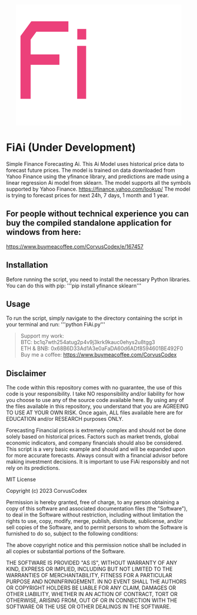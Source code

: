 <p align="center">
  <img src="https://github.com/CorvusCodex/FiAi/blob/main/FiAi.png?raw=true">
</p>

# FiAi (Under Development)
Simple Finance Forecasting Ai. This Ai Model uses historical price data to forecast future prices. The model is trained on data downloaded from Yahoo Finance using the yfinance library, and predictions are made using a linear regression Ai model from sklearn. The model supports all the symbols supported by Yahoo Finance. https://finance.yahoo.com/lookup/
The model is trying to forecast prices for next 24h, 7 days, 1 month and 1 year.

## For people without technical experience you can buy the compiled standalone application for windows from here:
https://www.buymeacoffee.com/CorvusCodex/e/167457


## Installation

Before running the script, you need to install the necessary Python libraries. You can do this with pip:
'''pip install yfinance sklearn'''

## Usage
To run the script, simply navigate to the directory containing the script in your terminal and run:
'''python FiAi.py'''


>Support my work:<br>
>BTC: bc1q7wth254atug2p4v9j3krk9kauc0ehys2u8tgg3<br>
>ETH & BNB: 0x68B6D33Ad1A3e0aFaDA60d6ADf8594601BE492F0<br>
>Buy me a coffee: https://www.buymeacoffee.com/CorvusCodex

## Disclaimer

The code within this repository comes with no guarantee, the use of this code is your responsibility. I take NO responsibility and/or liability for how you choose to use any of the source code available here. By using any of the files available in this repository, you understand that you are AGREEING TO USE AT YOUR OWN RISK. Once again, ALL files available here are for EDUCATION and/or RESEARCH purposes ONLY.

Forecasting Financial prices is extremely complex and should not be done solely based on historical prices. Factors such as market trends, global economic indicators, and company financials should also be considered. This script is a very basic example and should and will be expanded upon for more accurate forecasts. Always consult with a financial advisor before making investment decisions. It is important to use FiAi responsibly and not rely on its predictions.

MIT License

Copyright (c) 2023 CorvusCodex

Permission is hereby granted, free of charge, to any person obtaining a copy
of this software and associated documentation files (the "Software"), to deal
in the Software without restriction, including without limitation the rights
to use, copy, modify, merge, publish, distribute, sublicense, and/or sell
copies of the Software, and to permit persons to whom the Software is
furnished to do so, subject to the following conditions:

The above copyright notice and this permission notice shall be included in all
copies or substantial portions of the Software.

THE SOFTWARE IS PROVIDED "AS IS", WITHOUT WARRANTY OF ANY KIND, EXPRESS OR
IMPLIED, INCLUDING BUT NOT LIMITED TO THE WARRANTIES OF MERCHANTABILITY,
FITNESS FOR A PARTICULAR PURPOSE AND NONINFRINGEMENT. IN NO EVENT SHALL THE
AUTHORS OR COPYRIGHT HOLDERS BE LIABLE FOR ANY CLAIM, DAMAGES OR OTHER
LIABILITY, WHETHER IN AN ACTION OF CONTRACT, TORT OR OTHERWISE, ARISING FROM,
OUT OF OR IN CONNECTION WITH THE SOFTWARE OR THE USE OR OTHER DEALINGS IN THE
SOFTWARE.


